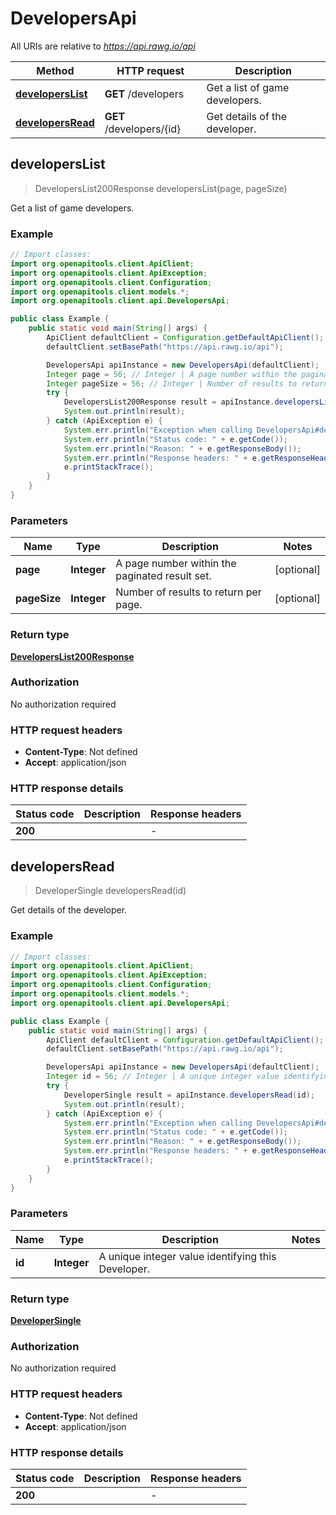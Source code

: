 # DevelopersApi

All URIs are relative to *https://api.rawg.io/api*

| Method | HTTP request | Description |
|------------- | ------------- | -------------|
| [**developersList**](DevelopersApi.md#developersList) | **GET** /developers | Get a list of game developers. |
| [**developersRead**](DevelopersApi.md#developersRead) | **GET** /developers/{id} | Get details of the developer. |



## developersList

> DevelopersList200Response developersList(page, pageSize)

Get a list of game developers.

### Example

```java
// Import classes:
import org.openapitools.client.ApiClient;
import org.openapitools.client.ApiException;
import org.openapitools.client.Configuration;
import org.openapitools.client.models.*;
import org.openapitools.client.api.DevelopersApi;

public class Example {
    public static void main(String[] args) {
        ApiClient defaultClient = Configuration.getDefaultApiClient();
        defaultClient.setBasePath("https://api.rawg.io/api");

        DevelopersApi apiInstance = new DevelopersApi(defaultClient);
        Integer page = 56; // Integer | A page number within the paginated result set.
        Integer pageSize = 56; // Integer | Number of results to return per page.
        try {
            DevelopersList200Response result = apiInstance.developersList(page, pageSize);
            System.out.println(result);
        } catch (ApiException e) {
            System.err.println("Exception when calling DevelopersApi#developersList");
            System.err.println("Status code: " + e.getCode());
            System.err.println("Reason: " + e.getResponseBody());
            System.err.println("Response headers: " + e.getResponseHeaders());
            e.printStackTrace();
        }
    }
}
```

### Parameters


| Name | Type | Description  | Notes |
|------------- | ------------- | ------------- | -------------|
| **page** | **Integer**| A page number within the paginated result set. | [optional] |
| **pageSize** | **Integer**| Number of results to return per page. | [optional] |

### Return type

[**DevelopersList200Response**](DevelopersList200Response.md)

### Authorization

No authorization required

### HTTP request headers

- **Content-Type**: Not defined
- **Accept**: application/json


### HTTP response details
| Status code | Description | Response headers |
|-------------|-------------|------------------|
| **200** |  |  -  |


## developersRead

> DeveloperSingle developersRead(id)

Get details of the developer.

### Example

```java
// Import classes:
import org.openapitools.client.ApiClient;
import org.openapitools.client.ApiException;
import org.openapitools.client.Configuration;
import org.openapitools.client.models.*;
import org.openapitools.client.api.DevelopersApi;

public class Example {
    public static void main(String[] args) {
        ApiClient defaultClient = Configuration.getDefaultApiClient();
        defaultClient.setBasePath("https://api.rawg.io/api");

        DevelopersApi apiInstance = new DevelopersApi(defaultClient);
        Integer id = 56; // Integer | A unique integer value identifying this Developer.
        try {
            DeveloperSingle result = apiInstance.developersRead(id);
            System.out.println(result);
        } catch (ApiException e) {
            System.err.println("Exception when calling DevelopersApi#developersRead");
            System.err.println("Status code: " + e.getCode());
            System.err.println("Reason: " + e.getResponseBody());
            System.err.println("Response headers: " + e.getResponseHeaders());
            e.printStackTrace();
        }
    }
}
```

### Parameters


| Name | Type | Description  | Notes |
|------------- | ------------- | ------------- | -------------|
| **id** | **Integer**| A unique integer value identifying this Developer. | |

### Return type

[**DeveloperSingle**](DeveloperSingle.md)

### Authorization

No authorization required

### HTTP request headers

- **Content-Type**: Not defined
- **Accept**: application/json


### HTTP response details
| Status code | Description | Response headers |
|-------------|-------------|------------------|
| **200** |  |  -  |

